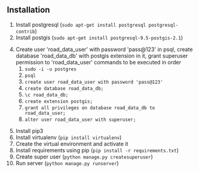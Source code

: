 ## Installation

1. Install postgresql (`sudo apt-get install postgresql postgresql-contrib`)
2. Install postgis (`sudo apt-get install postgresql-9.5-postgis-2.1`)
<!-- ```
sudo pg_dropcluster 9.5 main --stop
sudo pg_upgradecluster 9.3 main
sudo pg_dropcluster 9.3 main
``` -->
4. Create user 'road_data_user' with password 'pass@123' in psql, create database 'road_data_db' with postgis extension in it, grant superuser permission to 'road_data_user'
commands to be executed in order
   1. `sudo -i -u postgres`
   2. `psql`
   3. `create user road_data_user with password 'pass@123'`
   4. `create database road_data_db;`
   5. `\c road_data_db;`
   6. `create extension postgis;`
   7. `grant all privileges on database road_data_db to road_data_user;`
   8. `alter user road_data_user with superuser;`
<!-- 4. Install libpq-dev and python dev (`sudo apt-get install libpq-dev python-dev`) -->
5. Install pip3
6. Install virtualenv (`pip install virtualenv`)
7. Create the virtual environment and activate it
8. Install requirements using pip (`pip install -r requirements.txt`)
12. Create super user (`python manage.py createsuperuser`)
13. Run server (`python manage.py runserver`)